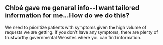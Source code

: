 ## Chloé gave me general info--I want tailored information for me...How do we do this?

We need to prioritize patients with symptoms given the high volume of requests we are getting. If you don’t have any symptoms, there are plenty of trustworthy governmental Websites where you can find information.
